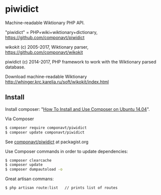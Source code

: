 piwidict
========

Machine-readable Wiktionary PHP API.

"piwidict" = PHP+wiki+wiktionary+dictionary, https://github.com/componavt/piwidict

wikokit (c) 2005-2017, Wiktionary parser, https://github.com/componavt/wikokit

piwidict (c) 2014-2017, PHP framework to work with the Wiktionary parsed database.

Download machine-readable Wiktionary 
http://whinger.krc.karelia.ru/soft/wikokit/index.html

## Install

Install composer: "[How To Install and Use Composer on Ubuntu 14.04](https://www.digitalocean.com/community/tutorials/how-to-install-and-use-composer-on-ubuntu-14-04)".

Via Composer
``` bash
$ composer require componavt/piwidict
$ composer update componavt/piwidict
```

See [componavt/piwidict](https://packagist.org/packages/componavt/piwidict) at packagist.org


Use Composer commands in order to update dependencies:
``` bash
$ composer clearcache
$ composer update
$ composer dumpautoload -o
```

Great artisan commans:

``` bash
$ php artisan route:list   // prints list of routes
```

